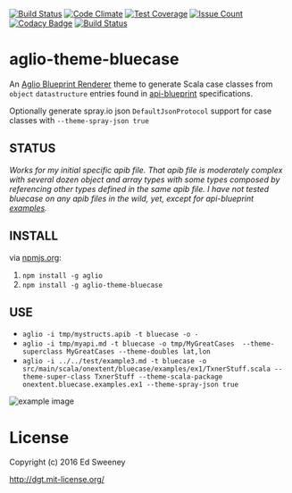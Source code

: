 [![Build Status](https://travis-ci.org/navicore/aglio-theme-bluecase.svg?branch=unittests)](https://travis-ci.org/navicore/aglio-theme-bluecase)
[![Code Climate](https://codeclimate.com/github/navicore/aglio-theme-bluecase/badges/gpa.svg)](https://codeclimate.com/github/navicore/aglio-theme-bluecase)
[![Test Coverage](https://codeclimate.com/github/navicore/aglio-theme-bluecase/badges/coverage.svg)](https://codeclimate.com/github/navicore/aglio-theme-bluecase/coverage)
[![Issue Count](https://codeclimate.com/github/navicore/aglio-theme-bluecase/badges/issue_count.svg)](https://codeclimate.com/github/navicore/aglio-theme-bluecase)
[![Codacy Badge](https://api.codacy.com/project/badge/Grade/3423ea07c830405a94656cf3035544b7)](https://www.codacy.com/app/navicore/aglio-theme-bluecase?utm_source=github.com&amp;utm_medium=referral&amp;utm_content=navicore/aglio-theme-bluecase&amp;utm_campaign=Badge_Grade)
[![Build Status](https://travis-ci.org/navicore/aglio-theme-bluecase.svg?branch=master)](https://travis-ci.org/navicore/aglio-theme-bluecase)

# aglio-theme-bluecase
An [Aglio Blueprint Renderer](https://github.com/danielgtaylor/aglio) theme to generate Scala case classes from `object` `datastructure` entries found in [api-blueprint](https://apiblueprint.org) specifications.

Optionally generate spray.io json `DefaultJsonProtocol` support for case classes with `--theme-spray-json true`

## STATUS
*Works for my initial specific apib file.  That apib file is moderately complex with several dozen object and array types with some types composed by referencing other types defined in the same apib file.  I have not tested bluecase on any apib files in the wild, yet, except for api-blueprint [examples](https://github.com/apiaryio/api-blueprint/blob/master/examples/10.%20Data%20Structures.md).*

## INSTALL

via [npmjs.org](https://www.npmjs.com/package/aglio-theme-bluecase):

1. `npm install -g aglio`
2. `npm install -g aglio-theme-bluecase`

## USE

* `aglio -i tmp/mystructs.apib -t bluecase -o -`
* `aglio -i tmp/myapi.md -t bluecase -o tmp/MyGreatCases  --theme-superclass MyGreatCases --theme-doubles lat,lon`
* `aglio -i ../../test/example3.md -t bluecase -o src/main/scala/onextent/bluecase/examples/ex1/TxnerStuff.scala --theme-super-class TxnerStuff --theme-scala-package onextent.bluecase.examples.ex1 --theme-spray-json true`

![example image](screen.png)

License
=======
Copyright (c) 2016 Ed Sweeney

http://dgt.mit-license.org/

